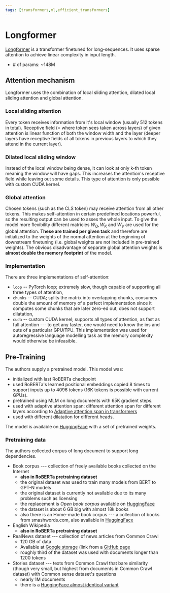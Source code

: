```yaml
---
tags: [transformers,ml,efficient_transformers]
---
```

[sukhbaatar_19]: https://arxiv.org/abs/1905.07799
[hf_longformer]: https://huggingface.co/allenai/longformer-base-4096
[paper]: https://arxiv.org/abs/2004.05150
[sukhbaatar_19]: https://arxiv.org/abs/1905.07799
[open_book_corpus_hf]: https://huggingface.co/datasets/bookcorpusopen
[book_corpus_hf]: https://huggingface.co/datasets/bookcorpus
[realnews_download]: https://www.google.com/url?q=https://storage.googleapis.com/grover-models/realnews.tar.gz&sa=D&source=editors&ust=1682090288933504&usg=AOvVaw34ItQejlxsu3JQmfi4fSuu
[stories_cc]: https://huggingface.co/datasets/spacemanidol/cc-stories
[realnews_gh]: https://github.com/rowanz/grover/tree/master/realnews

# Longformer

[Longformer][paper] is a transformer finetuned for long-sequences. It uses
sparse attention to achieve linear complexity in input length.

- \# of params: ~148M

## Attention mechanism

Longformer uses the combination of local sliding attention, dilated local
sliding attention and global attention.

### Local sliding attention

Every token receives information from it's local window (usually 512 tokens in
total). Receptive field (= where token sees taken across layers) of given
attention is linear function of both the window width and the layer (deeper
layers have receptive fields of all tokens in previous layers to which they
attend in the current layer).

### Dilated local sliding window

Instead of the local window being dense, it can look at only k-th token meaning
the window will have gaps. This increases the attention's receptive field while
leaving out some details. This type of attention is only possible with custom
CUDA kernel.

### Global attention

Chosen tokens (such as the CLS token) may receive attention from all other
tokens. This makes self-attention in certain predefined locations powerful, so
the resulting output can be used to asses the whole input. To give the model
more flexibility different matricies $W_Q, W_K$ and $W_V$ are used for the
global attention. **These are trained per given task** and therefore are
initialized to the weights of the normal attention at the beginning of downstream
finetuning (i.e. global weights are not included in pre-trained weights). The
obvious disadvantage of separate global attention weights is **almost double the
memory footprint** of the model.

### Implementation

There are three implementations of self-attention:

- `loop` -- PyTorch loop; extremely slow, though capable of supporting all three
  types of attention,
- `chunks` -- CUDA; splits the matrix into overlapping chunks, consumes
  double the amount of memory of a perfect implementation since it computes some
  chunks that are later zero-ed out, does not support dilatation,
- `cuda` -- custom CUDA kernel; supports all types of attention, as fast as full
  attention --- to get any faster, one would need to know the ins and outs of a
  particular GPU/TPU. This implementation was used for autoregressive language
  modelling task as the memory complexity would otherwise be infeasible.

## Pre-Training

The authors supply a pretrained model. This model was:
- initialized with last RoBERTa checkpoint
- used RoBERTa's learned positional embeddings copied 8 times to support inputs
  up to 4096 tokens (16K tokens is possible with current GPUs).
- pretrained using MLM on long documents with 65K gradient steps.
- used with adaptive attention span: different attention span for different
  layers according to [Adaptive attention span in transformers][sukhbaatar_19]
- used with different dilatation for different heads.

The model is available on [HuggingFace][hf_longformer] with a set of pretrained
weights.

### Pretraining data

The authors collected corpus of long document to support long dependencies.

- Book corpus --- collection of freely available books collected on the Internet
    - **also in RoBERTa pretraining dataset**
    - the original dataset was used to train many models from BERT to GPT-N
      models
    - the original dataset is currently not available due to its many problems
      such as licensing
    - the replacement is *Open book corpus* available on
      [HuggingFace][open_book_corpus_hf]
    - the dataset is about 6 GB big with almost 18k books
    - also there is an Home-made book corpus --- a collection of books from
      smashwords.com, also available in [HuggingFace][book_corpus_hf]
- English Wikipedia
    - **also in RoBERTa pretraining dataset**
- RealNews dataset --- collection of news articles from Common Crawl
    - 120 GB of data
    - Available at [Google storage][realnews_download] (link from a [GitHub
      page][realnews_gh]
    - roughly third of the dataset was used with documents longer than 1200
      tokens
- Stories dataset --- texts from Common Crawl that bare similarity (though very
  small, but highest from documents in Common Crawl dataset) with Common sense
  dataset's questions
    - nearly 1M documents
    - there is a [HuggingFace almost identical variant][stories_cc]
